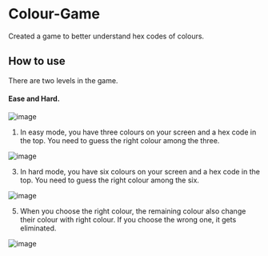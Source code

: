 # Colour-Game
Created a game to better understand hex codes of colours.

## How to use

There are two levels in the game. 

#### Ease and Hard.

![image](https://user-images.githubusercontent.com/55363729/133923285-ecb21766-3877-4363-8130-1c8e2f01719f.png)


1. In easy mode, you have three colours on your screen and a hex code in the top. You need to guess the right colour among the three.

![image](https://user-images.githubusercontent.com/55363729/133923309-1dd102f7-28b7-4b56-af6e-a507fcacf25d.png)

3. In hard mode, you have six colours on your screen and a hex code in the top. You need to guess the right colour among the six.

![image](https://user-images.githubusercontent.com/55363729/133923316-d2ccbece-85cd-4ccb-b115-783673d2f049.png)

5. When you choose the right colour, the remaining colour also change their colour with right colour. If you choose the wrong one, it gets eliminated.

![image](https://user-images.githubusercontent.com/55363729/133923327-ef850b83-4063-4d13-821c-14801baa1f23.png)

